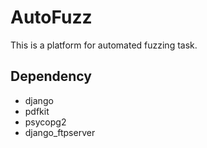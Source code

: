 # AutoFuzz

This is a platform for automated fuzzing task.



## Dependency

+ django
+ pdfkit
+ psycopg2
+ django_ftpserver